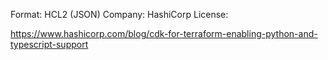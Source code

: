 

Format: HCL2 (JSON)
Company: HashiCorp
License:

https://www.hashicorp.com/blog/cdk-for-terraform-enabling-python-and-typescript-support